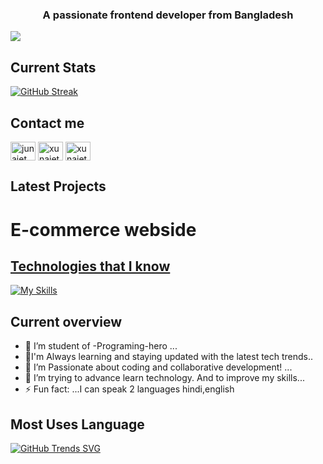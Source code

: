 <h3 align="center">A passionate frontend developer from Bangladesh</h3>

<img src ="https://i.ibb.co/B4CT47h/image.png" />




##  Current Stats

[![GitHub Streak](https://github-readme-streak-stats.herokuapp.com?user=xunaiet-faruk&theme=neon)](https://git.io/streak-stats)

##  Contact me


<p align="left">
<a href="https://www.linkedin.com/in/junaiet-faruk-0451a72a3" target="blank"><img align="center" src="https://raw.githubusercontent.com/rahuldkjain/github-profile-readme-generator/master/src/images/icons/Social/linked-in-alt.svg" alt="junaiet faruk" height="30" width="40" /></a>
<a href="https://fb.com/xunaiet faruk" target="blank"><img align="center" src="https://raw.githubusercontent.com/rahuldkjain/github-profile-readme-generator/master/src/images/icons/Social/facebook.svg" alt="xunaiet faruk" height="30" width="40" /></a>
  <a href="https://instagram.com/xunaiet" target="blank"><img align="center" src="https://raw.githubusercontent.com/rahuldkjain/github-profile-readme-generator/master/src/images/icons/Social/instagram.svg" alt="xunaiet" height="30" width="40" /></a>
</p>

## Latest Projects
# E-commerce webside
<a href="https://assinment-10-4551c.web.app" />


## Technologies that I know
[![My Skills](https://skillicons.dev/icons?i=html,js,react,vue,github,firebase,node.js,css,mongodb)](https://skillicons.dev)



## Current overview
- 🔭 I’m student of -Programing-hero ...
- 🌱I'm Always learning and staying updated with the latest tech trends..
- 👯 I’m  Passionate about coding and collaborative development! ...
- 🤔 I’m trying to advance learn technology. And to improve my skills...
- ⚡ Fun fact: ...I can speak 2 languages hindi,english

## Most Uses Language
[![GitHub Trends SVG](https://api.githubtrends.io/user/svg/xunaiet-faruk/langs)](https://githubtrends.io)




<!--


**xunaiet-faruk/xunaiet-faruk** is a ✨ _special_ ✨ repository because its `README.md` (this file) appears on your GitHub profile.

Here are some ideas to get you started:

- 🔭 I’m currently working on ...
- 🌱 I’m currently learning ...
- 👯 I’m looking to collaborate on ...
- 🤔 I’m looking for help with ...
- 💬 Ask me about ...
- 📫 How to reach me: ...
- 😄 Pronouns: ...
- ⚡ Fun fact: ...
-->
